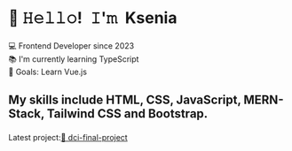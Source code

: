 <h1 align="left">👋 𝙷𝚎𝚕𝚕𝚘! 𝙸'𝚖 Ksenia</h1>

###


<p align="left">💻 Frontend Developer since 2023<br>📚 I'm currently learning TypeScript<br>🎯 Goals: Learn Vue.js<br></p>

###

<h2 align="left">My skills include HTML, CSS, JavaScript, MERN-Stack, Tailwind CSS and Bootstrap.</h2>

###

<p align="left">Latest project:<a href="https://github.com/MrburnsDAOC/dci-final-project">🐶 dci-final-project</a></p> 
